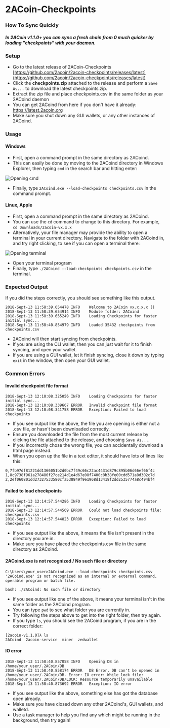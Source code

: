 # 2ACoin-Checkpoints

### How To Sync Quickly
##### In 2ACoin v1.1.0+ you can sync a fresh chain from 0 much quicker by loading "checkpoints" with your daemon.

### Setup

- Go to the latest release of 2ACoin-Checkpoints [https://github.com/2acoin/2acoin-checkpoints/releases/latest](https://github.com/2acoin/2acoin-checkpoints/releases/latest)
- Click the **checkpoints.zip** attached to the release and perform a `Save As...` to download the latest checkpoints.zip.
- Extract the zip file and place checkpoints.csv in the same folder as your 2ACoind daemon
- You can get 2ACoind from here if you don't have it already: https://latest.2acoin.org
- Make sure you shut down any GUI wallets, or any other instances of 2ACoind.

### Usage

#### Windows

- First, open a command prompt in the same directory as 2ACoind.
- This can easily be done by moving to the 2ACoind directory in Windows Explorer, then typing `cmd` in the search bar and hitting enter:

![Opening cmd](https://i.imgur.com/JQ4N8HF.png)  

- Finally, type `2ACoind.exe --load-checkpoints checkpoints.csv` in the command prompt.

#### Linux, Apple

- First, open a command prompt in the same directory as 2ACoind.
- You can use the `cd` command to change to this directory. For example, `cd Downloads/2acoin-vx.x.x`
- Alternatively, your file manager may provide the ability to open a terminal in your current directory. Navigate to the folder with 2ACoind in, and try right clicking, to see if you can open a terminal there:

![Opening terminal](https://i.imgur.com/VJWWgL2.png)

- Open your terminal program 
- Finally, type `./2ACoind --load-checkpoints checkpoints.csv` in the terminal.

### Expected Output

If you did the steps correctly, you should see something like this output.

```
2018-Sept-13 11:58:39.654478 INFO    Welcome to 2ACoin vx.x.x.x ()
2018-Sept-13 11:58:39.654914 INFO    Module folder: 2ACoind
2018-Sept-13 11:58:39.655249 INFO    Loading Checkpoints for faster initial sync...
2018-Sept-13 11:58:40.854979 INFO    Loaded 35432 checkpoints from checkpoints.csv
```

- 2ACoind will then start syncing from checkpoints.
- If you are using the CLI wallet, then you can just wait for it to finish syncing, and open your wallet.
- If you are using a GUI wallet, let it finish syncing, close it down by typing `exit` in the window, then open your GUI wallet.

### Common Errors

#### Invalid checkpoint file format

```
2018-Sept-13 12:10:08.325056 INFO    Loading Checkpoints for faster initial sync...
2018-Sept-13 12:10:08.339667 ERROR   Invalid checkpoint file format
2018-Sept-13 12:10:08.341758 ERROR   Exception: Failed to load checkpoints
```

- If you see output like the above, the file you are opening is either not a .csv file, or hasn't been downloaded correctly.
- Ensure you downloaded the file from the most current release by clicking the file attached to the release, and choosing `Save As...`.
- If you incorrectly chose the wrong file, you can accidentally download a html page instead.
- When you open up the file in a text editor, it should have lots of lines like this:

```
0,7fb97df81221dd1366051b2d0bc7f49c66c22ac4431d879c895b06d66ef66f4c
1,8c9738f961a278486f27ce214d1e4d67e08f7400c8b38fe00cdd571a8d302c7d
2,2ef060801dd27327533580cfa538849f9e1968d13418f2dd2535774a8c494bf4
```

#### Failed to load checkpoints

```
2018-Sept-13 12:14:57.544286 INFO    Loading Checkpoints for faster initial sync...
2018-Sept-13 12:14:57.544569 ERROR   Could not load checkpoints file: checkpoints.csv
2018-Sept-13 12:14:57.544823 ERROR   Exception: Failed to load checkpoints
```

- If you see output like the above, it means the file isn't present in the directory you are in.
- Make sure you have placed the checkpoints.csv file in the same directory as 2ACoind.

#### 2ACoind.exe is not recognized / No such file or directory

```
C:\Users\your_user>2ACoind.exe --load-checkpoints checkpoints.csv
'2ACoind.exe' is not recognized as an internal or external command,
operable program or batch file.
```

`bash: ./2ACoind: No such file or directory`

- If you see output like one of the above, it means your terminal isn't in the same folder as the 2ACoind program.
- You can type `pwd` to see what folder you are currently in.
- Try following the steps above to get into the right folder, then try again.
- If you type `ls`, you should see the 2ACoind program, if you are in the correct folder:

```
[2acoin-v1.1.0]λ ls  
2ACoind  2acoin-service  miner  zedwallet
```

#### IO error

```
2018-Sept-13 11:58:40.857058 INFO    Opening DB in /home/your_user/.2ACoin/DB
2018-Sept-13 11:58:40.858174 ERROR   DB Error. DB can't be opened in /home/your_user/.2ACoin/DB. Error: IO error: While lock file: /home/your_user/.2ACoin/DB/LOCK: Resource temporarily unavailable
2018-Sept-13 11:58:40.873692 ERROR   Exception: IO error
```

- If you see output like the above, something else has got the database open already.
- Make sure you have closed down any other 2ACoind's, GUI wallets, and walletd.
- Use a task manager to help you find any which might be running in the background, then try again!
